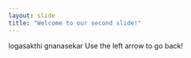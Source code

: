 ```yaml
---
layout: slide
title: "Welcome to our second slide!"
---
```

logasakthi gnanasekar
Use the left arrow to go back!
